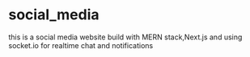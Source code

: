 # social_media
this is a social media website build with MERN stack,Next.js and using socket.io for realtime chat and notifications 
